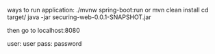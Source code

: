 
ways to run application:
./mvnw spring-boot:run
or
mvn clean install
cd target/
java -jar securing-web-0.0.1-SNAPSHOT.jar

then go to localhost:8080

user: user
pass: password

